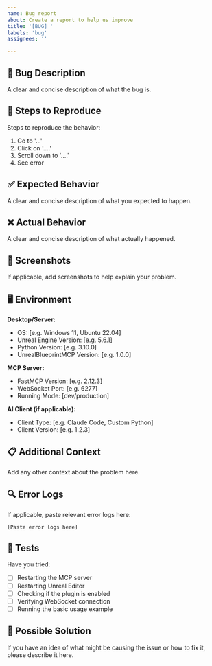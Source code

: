 ```yaml
---
name: Bug report
about: Create a report to help us improve
title: '[BUG] '
labels: 'bug'
assignees: ''

---
```


## 🐛 Bug Description

A clear and concise description of what the bug is.

## 🔄 Steps to Reproduce

Steps to reproduce the behavior:

1. Go to '...'
2. Click on '....'
3. Scroll down to '....'
4. See error

## ✅ Expected Behavior

A clear and concise description of what you expected to happen.

## ❌ Actual Behavior

A clear and concise description of what actually happened.

## 📸 Screenshots

If applicable, add screenshots to help explain your problem.

## 🖥️ Environment

**Desktop/Server:**
- OS: [e.g. Windows 11, Ubuntu 22.04]
- Unreal Engine Version: [e.g. 5.6.1]
- Python Version: [e.g. 3.10.0]
- UnrealBlueprintMCP Version: [e.g. 1.0.0]

**MCP Server:**
- FastMCP Version: [e.g. 2.12.3]
- WebSocket Port: [e.g. 6277]
- Running Mode: [dev/production]

**AI Client (if applicable):**
- Client Type: [e.g. Claude Code, Custom Python]
- Client Version: [e.g. 1.2.3]

## 📋 Additional Context

Add any other context about the problem here.

## 🔍 Error Logs

If applicable, paste relevant error logs here:

```
[Paste error logs here]
```

## 🧪 Tests

Have you tried:

- [ ] Restarting the MCP server
- [ ] Restarting Unreal Editor
- [ ] Checking if the plugin is enabled
- [ ] Verifying WebSocket connection
- [ ] Running the basic usage example

## 📝 Possible Solution

If you have an idea of what might be causing the issue or how to fix it, please describe it here.